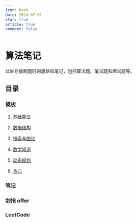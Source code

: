 ```yaml
---
icon: book
date: 2024-07-01
star: true
article: true
comment: false
---
```


# 算法笔记

此处存放刷题时的思路和笔记，包括算法题、笔试题和面试题等。

<!-- more -->

## 目录

### 模板

1. [基础算法](./template/基础算法.md)

2. [数据结构](./template/数据结构.md)

3. [搜索与图论](./template/搜索与图论.md)

4. [数学知识](./template/数学知识.md)

5. [动态规划](./template/动态规划.md)

6. [贪心](./template/贪心.md)


### 笔记

### 剑指 offer

### LeetCode


